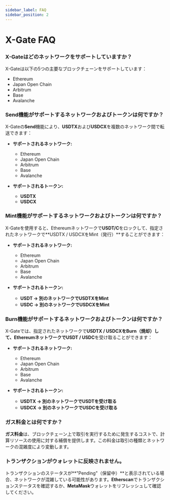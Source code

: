 ```yaml
---
sidebar_label: FAQ
sidebar_position: 2
---
```


# X-Gate FAQ

### **X-Gateはどのネットワークをサポートしていますか？**

X-Gateは以下の5つの主要なブロックチェーンをサポートしています：

- Ethereum
- Japan Open Chain
- Arbitrum
- Base
- Avalanche

### **Send機能がサポートするネットワークおよびトークンは何ですか？**

X-Gateの**Send**機能により、**USDTX**および**USDCX**を複数のネットワーク間で転送できます：

- **サポートされるネットワーク:**
  - Ethereum
  - Japan Open Chain
  - Arbitrum
  - Base
  - Avalanche

- **サポートされるトークン:**
  - **USDTX**
  - **USDCX**

### **Mint機能がサポートするネットワークおよびトークンは何ですか？**

X-Gateを使用すると、Ethereumネットワークで**USDT/C**をロックして、指定されたネットワークで**USDTX / USDCXをMint（発行）**することができます：

- **サポートされるネットワーク:**
  - Ethereum
  - Japan Open Chain
  - Arbitrum
  - Base
  - Avalanche

- **サポートされるトークン:**
  - **USDT → 別のネットワークでUSDTXをMint**
  - **USDC → 別のネットワークでUSDCXをMint**

### **Burn機能がサポートするネットワークおよびトークンは何ですか？**

X-Gateでは、指定されたネットワークで**USDTX / USDCXをBurn（焼却）**して、Ethereumネットワークで**USDT / USDC**を受け取ることができます：

- **サポートされるネットワーク:**
  - Ethereum
  - Japan Open Chain
  - Arbitrum
  - Base
  - Avalanche

- **サポートされるトークン:**
  - **USDTX → 別のネットワークでUSDTを受け取る**
  - **USDCX → 別のネットワークでUSDCを受け取る**

### **ガス料金とは何ですか？**

**ガス料金**は、ブロックチェーン上で取引を実行するために発生するコストで、計算リソースの使用に対する補償を提供します。この料金は取引の種類とネットワークの混雑度により変動します。

### **トランザクションがウォレットに反映されません。**

トランザクションのステータスが**"Pending"（保留中）**と表示されている場合、ネットワークが混雑している可能性があります。**Etherscan**でトランザクションステータスを確認するか、**MetaMask**ウォレットをリフレッシュして確認してください。